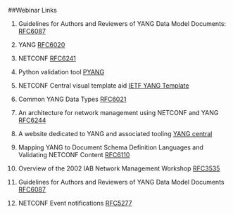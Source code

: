 ##Webinar Links

1.	Guidelines for Authors and Reviewers of YANG Data Model Documents: [RFC6087](https://tools.ietf.org/html/rfc6087#section-4.1)

2.	YANG [RFC6020](https://tools.ietf.org/html/rfc6020)

3.	NETCONF [RFC6241](https://tools.ietf.org/html/rfc6241)

4.	Python validation tool [PYANG](https://github.com/mbj4668/pyang)

5.	NETCONF Central visual template aid [IETF YANG Template](http://www.netconfcentral.org/modules/ietf-yang-library/2014-09-26)

6.	Common YANG Data Types [RFC6021](http://www.netconfcentral.org/modules/ietf-yang-library/2014-09-26)

7.	An architecture for network management using NETCONF and YANG [RFC6244](http://tools.ietf.org/html/rfc6244)

8.	A website dedicated to YANG and associated tooling [YANG central](http://yang-central.org)

9.	Mapping YANG to Document Schema Definition Languages and Validating NETCONF Content [RFC6110](https://tools.ietf.org/html/rfc6110)

10.	Overview of the 2002 IAB Network Management Workshop [RFC3535](https://tools.ietf.org/html/rfc3535)

11.	Guidelines for Authors and Reviewers of YANG Data Model Documents [RFC6087](https://tools.ietf.org/html/rfc6087)

12.	NETCONF Event notifications [RFC5277](https://tools.ietf.org/html/rfc5277)
